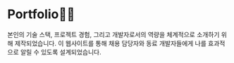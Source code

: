 <h1> Portfolio👩‍💻</h1>

본인의 기술 스택, 프로젝트 경험, 그리고 개발자로서의 역량을 체계적으로 소개하기 위해 제작되었습니다. 이 웹사이트를 통해 채용 담당자와 동료 개발자들에게 나를 효과적으로 알릴 수 있도록 설계되었습니다.

